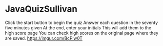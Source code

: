 # JavaQuizSullivan
Click the start button to begin the quiz
Answer each question in the seventy five minutes given
At the end, enter your initials
This will add them to the high score page
You can check high scores on the original page where they are saved.
https://imgur.com/BcPiw0T